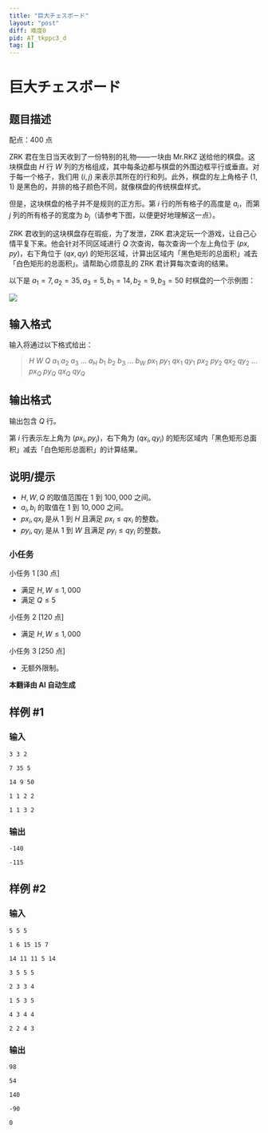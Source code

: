 ```yaml
---
title: "巨大チェスボード"
layout: "post"
diff: 难度0
pid: AT_tkppc3_d
tag: []
---
```


# 巨大チェスボード

## 题目描述

配点：400 点

ZRK 君在生日当天收到了一份特别的礼物——一块由 Mr.RKZ 送给他的棋盘。这块棋盘由 $H$ 行 $W$ 列的方格组成，其中每条边都与棋盘的外围边框平行或垂直。对于每一个格子，我们用 $(i, j)$ 来表示其所在的行和列。此外，棋盘的左上角格子 $(1, 1)$ 是黑色的，并排的格子颜色不同，就像棋盘的传统棋盘样式。

但是，这块棋盘的格子并不是规则的正方形。第 $i$ 行的所有格子的高度是 $a_i$，而第 $j$ 列的所有格子的宽度为 $b_j$（请参考下图，以便更好地理解这一点）。

ZRK 君收到的这块棋盘存在瑕疵，为了发泄，ZRK 君决定玩一个游戏，让自己心情平复下来。他会针对不同区域进行 $Q$ 次查询，每次查询一个左上角位于 $(px, py)$，右下角位于 $(qx, qy)$ 的矩形区域，计算出区域内「黑色矩形的总面积」减去「白色矩形的总面积」。请帮助心烦意乱的 ZRK 君计算每次查询的结果。

以下是 $a_1=7, a_2=35, a_3=5, b_1=14, b_2=9, b_3=50$ 时棋盘的一个示例图：

![](https://cdn.luogu.com.cn/upload/vjudge_pic/AT_tkppc3_d/0046a28cad4cbe4924991e0b9b27c3fee6207d54.png)

## 输入格式

输入将通过以下格式给出：

> $H$ $W$ $Q$ $a_1$ $a_2$ $a_3$ ... $a_H$ $b_1$ $b_2$ $b_3$ ... $b_W$ $px_1$ $py_1$ $qx_1$ $qy_1$ $px_2$ $py_2$ $qx_2$ $qy_2$ ... $px_Q$ $py_Q$ $qx_Q$ $qy_Q$

## 输出格式

输出包含 $Q$ 行。

第 $i$ 行表示左上角为 $(px_i, py_i)$，右下角为 $(qx_i, qy_i)$ 的矩形区域内「黑色矩形总面积」减去「白色矩形总面积」的计算结果。

## 说明/提示

- $H, W, Q$ 的取值范围在 $1$ 到 $100,000$ 之间。
- $a_i, b_i$ 的取值在 $1$ 到 $10,000$ 之间。
- $px_i, qx_i$ 是从 $1$ 到 $H$ 且满足 $px_i \leq qx_i$ 的整数。
- $py_i, qy_i$ 是从 $1$ 到 $W$ 且满足 $py_i \leq qy_i$ 的整数。

### 小任务
小任务 1 [30 点]
- 满足 $H, W \leq 1,000$
- 满足 $Q \leq 5$

小任务 2 [120 点]
- 满足 $H, W \leq 1,000$

小任务 3 [250 点]
- 无额外限制。

 **本翻译由 AI 自动生成**

## 样例 #1

### 输入

```
3 3 2
7 35 5
14 9 50
1 1 2 2
1 1 3 2
```

### 输出

```
-140
-115
```

## 样例 #2

### 输入

```
5 5 5
1 6 15 15 7
14 11 11 5 14
3 5 5 5
2 3 3 4
1 5 3 5
4 3 4 4
2 2 4 3
```

### 输出

```
98
54
140
-90
0
```

